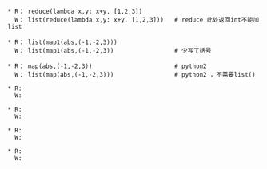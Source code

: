 
    * R： reduce(lambda x,y: x+y, [1,2,3])
      W： list(reduce(lambda x,y: x+y, [1,2,3]))   # reduce 此处返回int不能加list
    
    * R： list(map1(abs,(-1,-2,3))) 
      W： list(map1(abs,(-1,-2,3))                 # 少写了括号
    
    * R： map(abs,(-1,-2,3))                       # python2
      W： list(map(abs,(-1,-2,3)))                 # python2 ，不需要list()
      
    * R:
      W:
      
    * R:
      W:
      
    * R:
      W:
      
    * R:
      W: 
